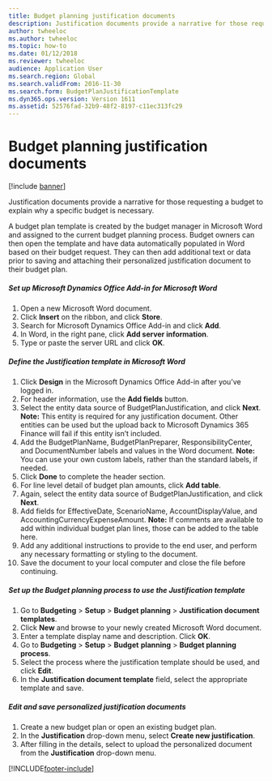 ```yaml
---
title: Budget planning justification documents
description: Justification documents provide a narrative for those requesting a budget to explain why a specific budget is necessary.
author: twheeloc
ms.author: twheeloc
ms.topic: how-to
ms.date: 01/12/2018
ms.reviewer: twheeloc
audience: Application User
ms.search.region: Global
ms.search.validFrom: 2016-11-30
ms.search.form: BudgetPlanJustificationTemplate
ms.dyn365.ops.version: Version 1611
ms.assetid: 52576fad-32b9-48f2-8197-c11ec313fc29
---
```


# Budget planning justification documents

[!include [banner](../includes/banner.md)]

Justification documents provide a narrative for those requesting a budget to explain why a specific budget is necessary. 

A budget plan template is created by the budget manager in Microsoft Word and assigned to the current budget planning process. Budget owners can then open the template and have data automatically populated in Word based on their budget request. They can then add additional text or data prior to saving and attaching their personalized justification document to their budget plan.

##### Set up Microsoft Dynamics Office Add-in for Microsoft Word

1.  Open a new Microsoft Word document.
2.  Click **Insert** on the ribbon, and click **Store**.
3.  Search for Microsoft Dynamics Office Add-in and click **Add**.
4.  In Word, in the right pane, click **Add server information**.
5.  Type or paste the server URL and click **OK**.

##### Define the Justification template in Microsoft Word

1.  Click **Design** in the Microsoft Dynamics Office Add-in after you’ve logged in.
2.  For header information, use the **Add fields** button.
3.  Select the entity data source of BudgetPlanJustification, and click **Next**. **Note:** This entity is required for any justification document. Other entities can be used but the upload back to Microsoft Dynamics 365 Finance will fail if this entity isn’t included.
4.  Add the BudgetPlanName, BudgetPlanPreparer, ResponsibilityCenter, and DocumentNumber labels and values in the Word document. **Note:** You can use your own custom labels, rather than the standard labels, if needed.
5.  Click **Done** to complete the header section.
6.  For line level detail of budget plan amounts, click **Add table**.
7.  Again, select the entity data source of BudgetPlanJustification, and click **Next**.
8.  Add fields for EffectiveDate, ScenarioName, AccountDisplayValue, and AccountingCurrencyExpenseAmount. **Note:** If comments are available to add within individual budget plan lines, those can be added to the table here.
9.  Add any additional instructions to provide to the end user, and perform any necessary formatting or styling to the document.
10. Save the document to your local computer and close the file before continuing.

##### Set up the Budget planning process to use the Justification template

1.  Go to **Budgeting** &gt; **Setup** &gt; **Budget planning** &gt; **Justification document templates**.
2.  Click **New** and browse to your newly created Microsoft Word document.
3.  Enter a template display name and description. Click **OK**.
4.  Go to **Budgeting** &gt; **Setup** &gt; **Budget** **planning** &gt; **Budget planning process**.
5.  Select the process where the justification template should be used, and click **Edit**.
6.  In the **Justification document template** field, select the appropriate template and save.

##### Edit and save personalized justification documents

1.  Create a new budget plan or open an existing budget plan.
2.  In the **Justification** drop-down menu, select **Create new justification**.
3.  After filling in the details, select to upload the personalized document from the **Justification** drop-down menu.






[!INCLUDE[footer-include](../../includes/footer-banner.md)]
